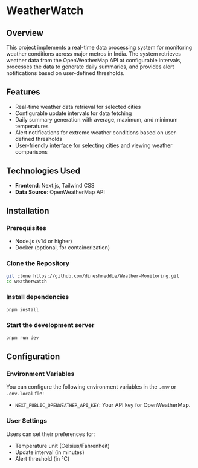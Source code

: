 # WeatherWatch

## Overview

This project implements a real-time data processing system for monitoring weather conditions across major metros in India. The system retrieves weather data from the OpenWeatherMap API at configurable intervals, processes the data to generate daily summaries, and provides alert notifications based on user-defined thresholds.

## Features

-   Real-time weather data retrieval for selected cities
-   Configurable update intervals for data fetching
-   Daily summary generation with average, maximum, and minimum temperatures
-   Alert notifications for extreme weather conditions based on user-defined thresholds
-   User-friendly interface for selecting cities and viewing weather comparisons

## Technologies Used

-   **Frontend**: Next.js, Tailwind CSS
-   **Data Source**: OpenWeatherMap API

## Installation

### Prerequisites

-   Node.js (v14 or higher)
-   Docker (optional, for containerization)

### Clone the Repository

```bash
git clone https://github.com/dineshreddie/Weather-Monitoring.git
cd weatherwatch
```

### Install dependencies

```bash
pnpm install
```

### Start the development server

```bash
pnpm run dev
```

## Configuration

### Environment Variables

You can configure the following environment variables in the `.env` or `.env.local` file:

-   `NEXT_PUBLIC_OPENWEATHER_API_KEY`: Your API key for OpenWeatherMap.

### User Settings

Users can set their preferences for:

-   Temperature unit (Celsius/Fahrenheit)
-   Update interval (in minutes)
-   Alert threshold (in °C)
